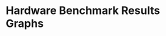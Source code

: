 # Hardware Benchmark Results Graphs

<script src="https://cdn.plot.ly/plotly-latest.min.js"></script>

<script>
fetch('/plotly_data/plotly_data_index.json')
    .then(response => response.json())
    .then(indexData => {
        const suites = Object.keys(indexData);
        const mainContent = document.querySelector('.md-content__inner');

        if (!mainContent) {
            console.error('Main content area not found. Please check the MkDocs template.');
            return;
        }

        const graphsContainer = document.createElement('div');
        graphsContainer.style.marginTop = '40px';
        mainContent.appendChild(graphsContainer);

        suites.forEach(suite => {
            const suiteHeader = document.createElement('h1');
            suiteHeader.textContent = `Test Suite: ${suite}`;
            suiteHeader.style.textAlign = 'center';
            graphsContainer.appendChild(suiteHeader);

            const testCases = indexData[suite];
            testCases.forEach(testCase => {
                const containerId = `chart-container-${suite}-${testCase}`;
                const containerDiv = document.createElement('div');
                containerDiv.id = containerId;
                containerDiv.style.marginBottom = '40px';

                // Checkbox for toggling disable_smart_memory results
                const toggleCheckbox = document.createElement('input');
                toggleCheckbox.type = 'checkbox';
                toggleCheckbox.id = `toggle-smart-memory-${suite}-${testCase}`;
                toggleCheckbox.style.margin = '10px';
                const toggleLabel = document.createElement('label');
                toggleLabel.textContent = 'Show Disable Smart Memory Results';
                toggleLabel.htmlFor = toggleCheckbox.id;

                graphsContainer.appendChild(toggleLabel);
                graphsContainer.appendChild(toggleCheckbox);
                graphsContainer.appendChild(containerDiv);

                // Load data and create the chart
                fetch(`/plotly_data/${suite}_${testCase}.json`)
                    .then(response => {
                        if (!response.ok) throw new Error('Data not found');
                        return response.json();
                    })
                    .then(data => {
                        const traces = [];

                        // Group data by flow_display_name
                        const groupedData = data.reduce((acc, item) => {
                            const key = item.flow_display_name;
                            if (!acc[key]) acc[key] = [];
                            acc[key].push(item);
                            return acc;
                        }, {});

                        function updateChart() {
                            const showDisableSmartMemory = toggleCheckbox.checked;
                            const filteredTraces = [];

                            // Create traces based on the checkbox state
                            Object.entries(groupedData).forEach(([flowDisplayName, items]) => {
                                const filteredItems = items.filter(item =>
                                    showDisableSmartMemory
                                        ? item.disable_smart_memory === true
                                        : item.disable_smart_memory !== true
                                );

                                if (filteredItems.length > 0) {
                                    const sortedItems = filteredItems.sort((a, b) => b.avg_exec_time - a.avg_exec_time);
                                    const y = sortedItems.map(item => `${item.hardware_desc}<br>\u2003${item.test_time}\u2003`);
                                    const x = sortedItems.map(item => item.avg_exec_time);
                                    const hoverText = sortedItems.map(item => `Test Time: ${item.test_time}`);

                                    const trace = {
                                        y: y,
                                        x: x,
                                        type: 'bar',
                                        orientation: 'h',
                                        name: flowDisplayName,
                                        text: hoverText,
                                        hoverinfo: 'text+x',
                                        showlegend: true
                                    };

                                    filteredTraces.push(trace);
                                }
                            });

                            const layout = {
                                title: `${suite} - ${testCase}`,
                                yaxis: { title: '', automargin: true },
                                xaxis: { title: 'Avg Execution Time (s)' },
                                barmode: 'group',
                                hovermode: 'closest',
                                showlegend: true
                            };

                            Plotly.react(containerId, filteredTraces, layout);
                        }

                        // Initial chart rendering
                        updateChart();

                        // Update chart when the checkbox is toggled
                        toggleCheckbox.addEventListener('change', updateChart);
                    })
                    .catch(error => console.warn(`No data found for ${suite} - ${testCase}:`, error));
            });
        });
    })
    .catch(error => console.error('Error loading index data:', error));
</script>
